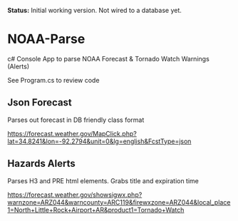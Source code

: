 **Status:** Initial working version. Not wired to a database yet.

# NOAA-Parse
c# Console App to parse NOAA Forecast &amp; Tornado Watch Warnings (Alerts)

See Program.cs to review code

## Json Forecast

Parses out forecast in DB friendly class format

https://forecast.weather.gov/MapClick.php?lat=34.8241&lon=-92.2794&unit=0&lg=english&FcstType=json

## Hazards Alerts 

Parses H3 and PRE html elements. Grabs title and expiration time

https://forecast.weather.gov/showsigwx.php?warnzone=ARZ044&warncounty=ARC119&firewxzone=ARZ044&local_place1=North+Little+Rock+Airport+AR&product1=Tornado+Watch
